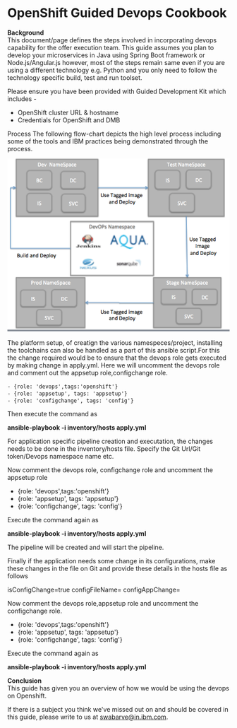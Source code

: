# OpenShift Guided Devops Cookbook

**Background**<br/>
This document/page defines the steps involved in  incorporating devops capability for the offer execution team.
This guide assumes you plan to develop your microservices in Java using Spring Boot framework  or Node.js/Angular.js
however, most of the steps remain same even if you are using a different technology e.g. Python
and you only need to follow the technology specific build, test and run toolset.

Please ensure you have been provided with Guided Development Kit which includes -

* OpenShift cluster URL & hostname
* Credentials for OpenShift and DMB

Process
The following flow-chart depicts the high level process including some of
the tools and IBM practices being demonstrated through the process.

![Devops](devops.png)

The platform setup, of creatign the various namespeces/project, installing the toolchains can also be handled as a part of this ansible script.For this the change required would be to ensure that the devops role gets executed by making change in apply.yml. Here we will uncomment the devops role and comment out the appsetup role,configchange role.

    - {role: 'devops',tags:'openshift'}
    - {role: 'appsetup', tags: 'appsetup'}
    - {role: 'configchange', tags: 'config'}
   
Then execute the command as 

<b>ansible-playbook -i inventory/hosts apply.yml</b>

For application specific pipeline creation and executation, the changes needs to be done in the inventory/hosts file. Specify the Git Url/Git token/Devops namespace name etc.

Now comment the devops role, configchange role and uncomment the appsetup role 

 - {role: 'devops',tags:'openshift'}
 - {role: 'appsetup', tags: 'appsetup'}
 - {role: 'configchange', tags: 'config'}
 
 Execute the command again as 

<b>ansible-playbook -i inventory/hosts apply.yml</b>

The pipeline will be created and will start the pipeline.

Finally if the application needs some change in its configurations, make these changes in the file on Git and provide these details in the hosts file as follows

isConfigChange=true
configFileName=<path to the configfile>
configAppChange=<Name of the application>
    
Now comment the devops role,appsetup role and uncomment the configchange role.

- {role: 'devops',tags:'openshift'}
- {role: 'appsetup', tags: 'appsetup'}
- {role: 'configchange', tags: 'config'}
 
 Execute the command again as 

<b>ansible-playbook -i inventory/hosts apply.yml</b>


**Conclusion**<br/>
This guide has given you an overview of how we would be using the devops on Openshift.

If there is a subject you think we've missed out on and should be covered in this guide,
please write to us at swabarve@in.ibm.com.
